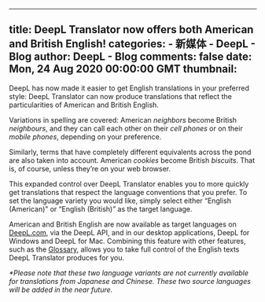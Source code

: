 
---
title: DeepL Translator now offers both American and British English!
categories: 
    - 新媒体
    - DeepL - Blog
author: DeepL - Blog
comments: false
date: Mon, 24 Aug 2020 00:00:00 GMT
thumbnail: 
---

<div>   
<p>     DeepL has now made it easier to get English translations in your preferred style: DeepL Translator can now produce translations that reflect the particularities of American and British English.     </p>     <p>     Variations in spelling are covered: American <i>neighbors</i> become British <i>neighbours</i>, and they can call each other on their <i>cell phones</i> or on their <i>mobile phones</i>, depending on your preference.     </p>     <p>     Similarly, terms that have completely different equivalents across the pond are also taken into account. American <i>cookies</i> become British <i>biscuits</i>. That is, of course, unless they’re on your web browser.     </p>     <p>     This expanded control over DeepL Translator enables you to more quickly get translations that respect the language conventions that you prefer. To set the language variety you would like, simply select either “English (American)” or “English (British)” as the target language.     </p>     <p>     American and British English are now available as target languages on <a href="https://www.deepl.com/translator">DeepL.com</a>, via the DeepL API, and in our desktop applications, DeepL for Windows and DeepL for Mac. Combining this feature with other features, such as the <a href="https://www.deepl.com/blog/20200506.html">Glossary</a>, allows you to take full control of the English texts DeepL Translator produces for you.     </p>     <p>     <i>*Please note that these two language variants are not currently available for translations from Japanese and Chinese. These two source languages will be added in the near future.</i>     </p>  
</div>
            